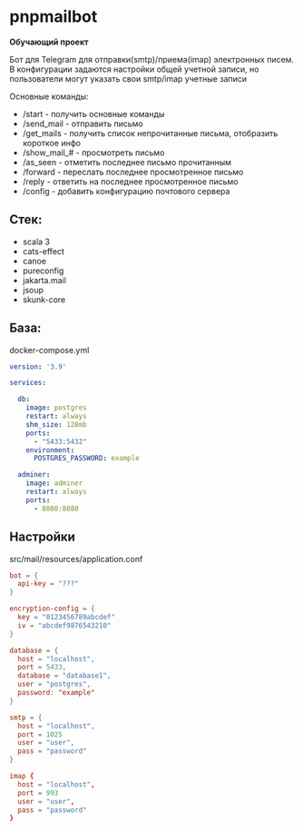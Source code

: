# pnpmailbot

**Обучающий проект**

Бот для Telegram для отправки(smtp)/приема(imap) электронных писем.
В конфигурации задаются настройки общей учетной записи, но пользователи могут указать свои smtp/imap учетные записи 

Основные команды:

- /start - получить основные команды
- /send_mail - отправить письмо
- /get_mails - получить список непрочитанные письма, отобразить короткое инфо
- /show_mail_# - просмотреть письмо
- /as_seen - отметить последнее письмо прочитанным
- /forward - переслать последнее просмотренное письмо
- /reply - ответить на последнее просмотренное письмо
- /config - добавить конфигурацию почтового сервера

## Стек: 

- scala 3
- cats-effect
- canoe
- pureconfig
- jakarta.mail
- jsoup
- skunk-core

## База:

docker-compose.yml
```yml
version: '3.9'

services:

  db:
    image: postgres
    restart: always
    shm_size: 128mb
    ports:
      - "5433:5432"
    environment:
      POSTGRES_PASSWORD: example

  adminer:
    image: adminer
    restart: always
    ports:
      - 8080:8080
```

##  Настройки 

src/mail/resources/application.conf

```conf
bot = {
  api-key = "???"
}

encryption-config = {
  key = "0123456789abcdef"
  iv = "abcdef9876543210"
}

database = {
  host = "localhost",
  port = 5433,
  database = "database1",
  user = "postgres",
  password: "example"
}

smtp = {
  host = "localhost",
  port = 1025
  user = "user",
  pass = "password"
}

imap {
  host = "localhost",
  port = 993
  user = "user",
  pass = "password"
}
```